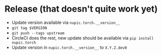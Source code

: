 
# Release (that doesn't quite work yet)

- Update version available via `nupic.torch.__version__`
- `git tag $VERSION`
- `git push --tags upstream`
- CircleCI does the rest, new update should be available via `pip install nupic.torch`
- Update version in `nupic.torch.__version__` to `X.Y.Z.dev0`
